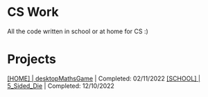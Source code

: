 # CS Work
All the code written in school or at home for CS :)

# Projects
[[HOME] | desktopMathsGame](./CompletedAtHome/desktopMathsGame/) | Completed: 02/11/2022
[[SCHOOL] | 5_Sided_Die](./CompletedInSchool/5_Sided_Die/) | Completed: 12/10/2022